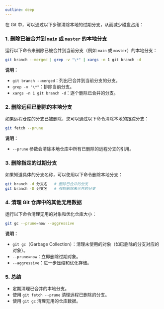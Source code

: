 ```yaml
---
outline: deep
---
```


在 Git 中，可以通过以下步骤清除本地的过期分支，从而减少磁盘占用：

### 1. **删除已被合并到 `main` 或 `master` 的本地分支**
运行以下命令来删除已被合并到当前分支（例如 `main` 或 `master`）的本地分支：
```bash
git branch --merged | grep -v "\*" | xargs -n 1 git branch -d
```
**说明：**
- `git branch --merged`：列出已合并到当前分支的分支。
- `grep -v "\*"`：排除当前分支。
- `xargs -n 1 git branch -d`：逐个删除已合并的分支。

### 2. **删除远程已删除的本地分支**
如果远程仓库的分支已被删除，您可以通过以下命令清除本地的跟踪分支：
```bash
git fetch --prune
```
**说明：**
- `--prune` 参数会清除本地仓库中所有已删除的远程分支的引用。

### 3. **删除指定的过期分支**
如果知道具体的分支名称，可以使用以下命令删除本地分支：
```bash
git branch -d 分支名   # 删除已合并的分支
git branch -D 分支名   # 强制删除未合并的分支
```

### 4. **清理 Git 仓库中的其他无用数据**
运行以下命令清理无用的对象和优化仓库大小：
```bash
git gc --prune=now --aggressive
```
**说明：**
- `git gc`（Garbage Collection）：清理未使用的对象（如已删除的分支对应的对象）。
- `--prune=now`：立即删除过期对象。
- `--aggressive`：进一步压缩和优化存储。

### 5. **总结**
- 定期清理已合并的本地分支。
- 使用 `git fetch --prune` 清理远程已删除的分支。
- 使用 `git gc` 清理无用的仓库数据。
